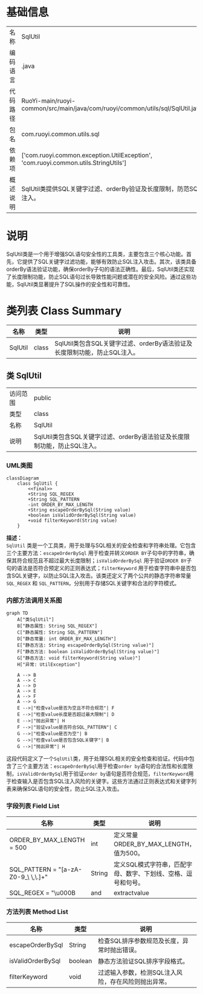 # 基础信息

|      |      |
|------|------|
| 名称 | SqlUtil |
| 编码语言 | .java |
| 代码路径 | RuoYi-main/ruoyi-common/src/main/java/com/ruoyi/common/utils/sql/SqlUtil.java |
| 包名 | com.ruoyi.common.utils.sql |
| 依赖项 | ['com.ruoyi.common.exception.UtilException', 'com.ruoyi.common.utils.StringUtils'] |
| 概述说明 | SqlUtil类提供SQL关键字过滤、orderBy验证及长度限制，防范SQL注入。 |

# 说明

SqlUtil类是一个用于增强SQL语句安全性的工具类，主要包含三个核心功能。首先，它提供了SQL关键字过滤功能，能够有效防止SQL注入攻击。其次，该类具备orderBy语法验证功能，确保orderBy子句的语法正确性。最后，SqlUtil类还实现了长度限制功能，防止SQL语句过长导致性能问题或潜在的安全风险。通过这些功能，SqlUtil类显著提升了SQL操作的安全性和可靠性。

# 类列表 Class Summary

| 名称   | 类型  | 说明 |
|-------|------|-------------|
| SqlUtil | class | SqlUtil类包含SQL关键字过滤、orderBy语法验证及长度限制功能，防止SQL注入。 |



## 类 SqlUtil

|      |      |
|------|------|
| 访问范围 | public |
| 类型 | class |
| 名称 | SqlUtil |
| 说明 | SqlUtil类包含SQL关键字过滤、orderBy语法验证及长度限制功能，防止SQL注入。 |


### UML类图

```mermaid
classDiagram
    class SqlUtil {
        <<final>>
        +String SQL_REGEX
        +String SQL_PATTERN
        -int ORDER_BY_MAX_LENGTH
        +String escapeOrderBySql(String value)
        +boolean isValidOrderBySql(String value)
        +void filterKeyword(String value)
    }
```

**描述：**  
`SqlUtil` 类是一个工具类，用于处理与SQL相关的安全检查和字符串处理。它包含三个主要方法：`escapeOrderBySql` 用于检查并转义`ORDER BY`子句中的字符串，确保其符合规范且不超过最大长度限制；`isValidOrderBySql` 用于验证`ORDER BY`子句的语法是否符合预定义的正则表达式；`filterKeyword` 用于检查字符串中是否包含SQL关键字，以防止SQL注入攻击。该类还定义了两个公共的静态字符串常量 `SQL_REGEX` 和 `SQL_PATTERN`，分别用于存储SQL关键字和合法的字符模式。


### 内部方法调用关系图

```mermaid
graph TD
    A["类SqlUtil"]
    B["静态属性: String SQL_REGEX"]
    C["静态属性: String SQL_PATTERN"]
    D["静态常量: int ORDER_BY_MAX_LENGTH"]
    E["静态方法: String escapeOrderBySql(String value)"]
    F["静态方法: boolean isValidOrderBySql(String value)"]
    G["静态方法: void filterKeyword(String value)"]
    H["异常: UtilException"]

    A --> B
    A --> C
    A --> D
    A --> E
    A --> F
    A --> G
    E -->|"检查value是否为空且不符合规范"| F
    E -->|"检查value长度是否超过最大限制"| D
    E -->|"抛出异常"| H
    F -->|"验证value是否符合SQL_PATTERN"| C
    G -->|"检查value是否为空"| B
    G -->|"检查value是否包含SQL关键字"| B
    G -->|"抛出异常"| H
```

这段代码定义了一个`SqlUtil`类，用于处理SQL相关的安全检查和验证。代码中包含了三个主要方法：`escapeOrderBySql`用于检查`order by`语句的合法性和长度限制，`isValidOrderBySql`用于验证`order by`语句是否符合规范，`filterKeyword`用于检查输入是否包含SQL注入风险的关键字。这些方法通过正则表达式和关键字列表来确保SQL语句的安全性，防止SQL注入攻击。

### 字段列表 Field List

| 名称  | 类型  | 说明 |
|-------|-------|------|
| ORDER_BY_MAX_LENGTH = 500 | int | 定义常量ORDER_BY_MAX_LENGTH，值为500。 |
| SQL_PATTERN = "[a-zA-Z0-9_\\ \\,\\.]+" | String | 定义SQL模式字符串，匹配字母、数字、下划线、空格、逗号和句号。 |
| SQL_REGEX = "\u000B|and |extractvalue|updatexml|sleep|exec |insert |select |delete |update |drop |count |chr |mid |master |truncate |char |declare |or |union |like |+|/*|user()" | String | SQL注入防护正则表达式，包含常见攻击关键词。 |

### 方法列表 Method List

| 名称  | 类型  | 说明 |
|-------|-------|------|
| escapeOrderBySql | String | 检查SQL排序参数规范及长度，异常时抛出错误。 |
| isValidOrderBySql | boolean | 静态方法验证SQL排序字段格式。 |
| filterKeyword | void | 过滤输入参数，检测SQL注入风险，存在风险则抛出异常。 |




